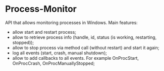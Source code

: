 # Process-Monitor
API that allows monitoring processes in Windows. Main features:
* allow start and restart process;
* allow to retrieve process info (handle, id, status (is working, restarting,
stopped));
* allow to stop process via method call (without restart) and start it again;
* log all events (start, crash, manual shutdown);
* allow to add callbacks to all events. For example OnProcStart, OnProcCrash, OnProcManuallyStopped;
